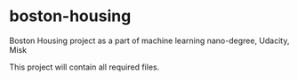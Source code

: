 # boston-housing
Boston Housing project as a part of machine learning nano-degree, Udacity, Misk

This project will contain all required files.
